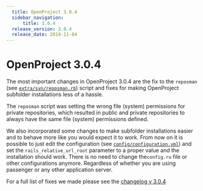 ```yaml
---
  title: OpenProject 3.0.4
  sidebar_navigation:
      title: 3.0.4
  release_version: 3.0.4
  release_date: 2014-11-04
---
```



# OpenProject 3.0.4

The most important changes in OpenProject 3.0.4 are the fix to the
`reposman` (see
[`extra/svn/reposman.rb`](https://github.com/opf/openproject/blob/dev/extra/svn/reposman.rb#L103))
script and fixes for making OpenProject subfolder installations less of
a hassle.

The `reposman` script was setting the wrong file (system) permissions
for private repositories, which resulted in public and private
repositories to always have the same file (system) permissions defined.

We also incorporated some changes to make subfolder installations easier
and to behave more like you would expect it to work. From now on it is
possible to just edit the configuration (see
[`config/configuration.yml`](https://github.com/opf/openproject/blob/dev/config/configuration.yml.example#L122))
and set the `rails_relative_url_root` parameter to a proper value and
the installation should work. There is no need to change the`config.ru`
file or other configurations anymore. Regardless of whether you are
using passenger or any other application server.

For a full list of fixes we made please see the [changelog
v 3.0.4](https://community.openproject.com/versions/316)


